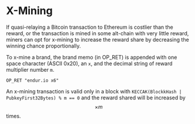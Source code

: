 # X-Mining

If quasi-relaying a Bitcoin transaction to Ethereum is costlier than the reward, or the transaction is mined in some alt-chain with very little reward, miners can opt for x-mining to increase the reward share by decreasing the winning chance proportionally.

To x-mine a brand, the brand memo (in OP\_RET) is appended with one space character (ASCII 0x20), an `x`, and the decimal string of reward multiplier number `m`.

```
OP_RET "endur.io x6"
```

An x-mining transaction is valid only in a block with `KECCAK(BlockkHash | PubkeyFirst32Bytes) % m == 0` and the reward shared will be increased by $$\times m$$ times.
